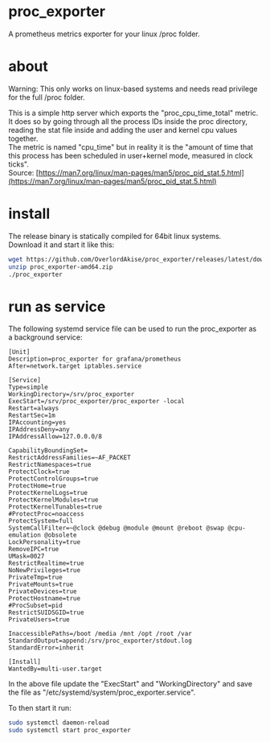 # proc_exporter

A prometheus metrics exporter for your linux /proc folder.  


# about

Warning: This only works on linux-based systems and needs read privilege for the full /proc folder.

This is a simple http server which exports the "proc_cpu_time_total" metric.  
It does so by going through all the process IDs inside the proc directory, reading the stat file inside and adding the user and kernel cpu values together.  
The metric is named "cpu_time" but in reality it is the "amount of time that this process has been scheduled in user+kernel mode, measured in clock ticks".  
Source: [https://man7.org/linux/man-pages/man5/proc_pid_stat.5.html](https://man7.org/linux/man-pages/man5/proc_pid_stat.5.html)


# install

The release binary is statically compiled for 64bit linux systems.  
Download it and start it like this:

```bash
wget https://github.com/OverlordAkise/proc_exporter/releases/latest/download/proc_exporter-amd64.zip
unzip proc_exporter-amd64.zip
./proc_exporter
```


# run as service

The following systemd service file can be used to run the proc_exporter as a background service:

```
[Unit]
Description=proc_exporter for grafana/prometheus
After=network.target iptables.service

[Service]
Type=simple
WorkingDirectory=/srv/proc_exporter
ExecStart=/srv/proc_exporter/proc_exporter -local
Restart=always
RestartSec=1m
IPAccounting=yes
IPAddressDeny=any
IPAddressAllow=127.0.0.0/8

CapabilityBoundingSet=
RestrictAddressFamilies=~AF_PACKET
RestrictNamespaces=true
ProtectClock=true
ProtectControlGroups=true
ProtectHome=true
ProtectKernelLogs=true
ProtectKernelModules=true
ProtectKernelTunables=true
#ProtectProc=noaccess
ProtectSystem=full
SystemCallFilter=~@clock @debug @module @mount @reboot @swap @cpu-emulation @obsolete
LockPersonality=true
RemoveIPC=true
UMask=0027
RestrictRealtime=true
NoNewPrivileges=true
PrivateTmp=true
PrivateMounts=true
PrivateDevices=true
ProtectHostname=true
#ProcSubset=pid
RestrictSUIDSGID=true
PrivateUsers=true

InaccessiblePaths=/boot /media /mnt /opt /root /var
StandardOutput=append:/srv/proc_exporter/stdout.log
StandardError=inherit

[Install]
WantedBy=multi-user.target
```

In the above file update the "ExecStart" and "WorkingDirectory" and save the file as "/etc/systemd/system/proc_exporter.service".

To then start it run:

```bash
sudo systemctl daemon-reload
sudo systemctl start proc_exporter
```
